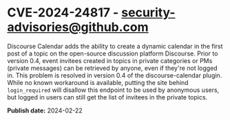 # CVE-2024-24817 - security-advisories@github.com

Discourse Calendar adds the ability to create a dynamic calendar in the first post of a topic on the open-source discussion platform Discourse. Prior to version 0.4, event invitees created in topics in private categories or PMs (private messages) can be retrieved by anyone, even if they're not logged in. This problem is resolved in version 0.4 of the discourse-calendar plugin. While no known workaround is available, putting the site behind `login_required` will disallow this endpoint to be used by anonymous users, but logged in users can still get the list of invitees in the private topics.

**Publish date:** 2024-02-22
